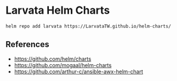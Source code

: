 # Larvata Helm Charts

```
helm repo add larvata https://LarvataTW.github.io/helm-charts/
```

## References

* https://github.com/helm/charts
* https://github.com/mogaal/helm-charts
* https://github.com/arthur-c/ansible-awx-helm-chart

